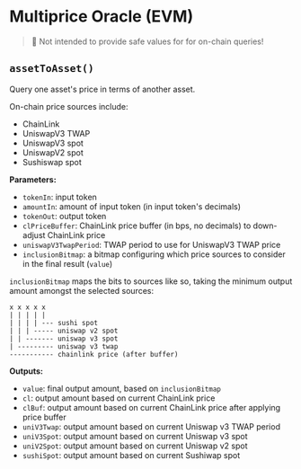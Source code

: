 # Multiprice Oracle (EVM)

> 🚨 Not intended to provide safe values for for on-chain queries!

## `assetToAsset()`

Query one asset's price in terms of another asset.

On-chain price sources include:

- ChainLink
- UniswapV3 TWAP
- UniswapV3 spot
- UniswapV2 spot
- Sushiswap spot

**Parameters:**

- `tokenIn`: input token
- `amountIn`: amount of input token (in input token's decimals)
- `tokenOut`: output token
- `clPriceBuffer`: ChainLink price buffer (in bps, no decimals) to down-adjust ChainLink price
- `uniswapV3TwapPeriod`: TWAP period to use for UniswapV3 TWAP price
- `inclusionBitmap`: a bitmap configuring which price sources to consider in the final result (`value`)

`inclusionBitmap` maps the bits to sources like so, taking the minimum output amount amongst the selected sources:

```
x x x x x
| | | | |
| | | | --- sushi spot
| | | ----- uniswap v2 spot
| | ------- uniswap v3 spot
| --------- uniswap v3 twap
----------- chainlink price (after buffer)
```

**Outputs:**

- `value`: final output amount, based on `inclusionBitmap`
- `cl`: output amount based on current ChainLink price
- `clBuf`: output amount based on current ChainLink price after applying price buffer
- `uniV3Twap`: output amount based on current Uniswap v3 TWAP period
- `uniV3Spot`: output amount based on current Uniswap v3 spot
- `uniV2Spot`: output amount based on current Uniswap v2 spot
- `sushiSpot`: output amount based on current Sushiwap spot
